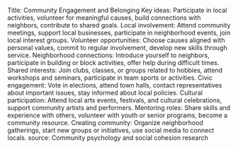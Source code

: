 Title: Community Engagement and Belonging
Key ideas: Participate in local activities, volunteer for meaningful causes, build connections with neighbors, contribute to shared goals.
Local involvement: Attend community meetings, support local businesses, participate in neighborhood events, join local interest groups.
Volunteer opportunities: Choose causes aligned with personal values, commit to regular involvement, develop new skills through service.
Neighborhood connections: Introduce yourself to neighbors, participate in building or block activities, offer help during difficult times.
Shared interests: Join clubs, classes, or groups related to hobbies, attend workshops and seminars, participate in team sports or activities.
Civic engagement: Vote in elections, attend town halls, contact representatives about important issues, stay informed about local policies.
Cultural participation: Attend local arts events, festivals, and cultural celebrations, support community artists and performers.
Mentoring roles: Share skills and experience with others, volunteer with youth or senior programs, become a community resource.
Creating community: Organize neighborhood gatherings, start new groups or initiatives, use social media to connect locals.
source: Community psychology and social cohesion research